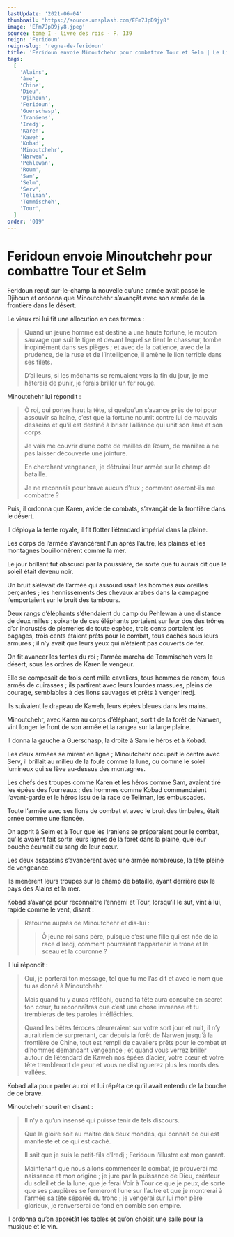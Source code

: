 ```yaml
---
lastUpdate: '2021-06-04'
thumbnail: 'https://source.unsplash.com/EFm7JpD9jy8'
image: 'EFm7JpD9jy8.jpeg'
source: tome I - livre des rois - P. 139
reign: 'Feridoun'
reign-slug: 'regne-de-feridoun'
title: 'Feridoun envoie Minoutchehr pour combattre Tour et Selm | Le Livre des Rois | Shâhnâmeh'
tags:
  [
    'Alains',
    'âme',
    'Chine',
    'Dieu',
    'Djihoun',
    'Feridoun',
    'Guerschasp',
    'Iraniens',
    'Iredj',
    'Karen',
    'Kaweh',
    'Kobad',
    'Minoutchehr',
    'Narwen',
    'Pehlewan',
    'Roum',
    'Sam',
    'Selm',
    'Serv',
    'Teliman',
    'Temmischeh',
    'Tour',
  ]
order: '019'
---
```


# Feridoun envoie Minoutchehr pour combattre Tour et Selm

Feridoun reçut sur-le-champ la nouvelle qu’une armée avait passé le Djihoun et ordonna que Minoutchehr s’avançât avec son armée de la frontière dans le désert.

Le vieux roi lui fit une allocution en ces termes :

> Quand un jeune homme est destiné à une haute fortune, le mouton sauvage que suit le tigre et devant lequel se tient le chasseur, tombe inopinément dans ses pièges ; et avec de la patience, avec de la prudence, de la ruse et de l’intelligence, il amène le lion terrible dans ses filets.
>
> D’ailleurs, si les méchants se remuaient vers la fin du jour, je me hâterais de punir, je ferais briller un fer rouge.

Minoutchehr lui répondit :

> Ô roi, qui portes haut la tête, si quelqu’un s’avance près de toi pour assouvir sa haine, c’est que la fortune nourrit contre lui de mauvais desseins et qu’il est destiné à briser l’alliance qui unit son âme et son corps.
>
> Je vais me couvrir d’une cotte de mailles de Roum, de manière à ne pas laisser découverte une jointure.
>
> En cherchant vengeance, je détruirai leur armée sur le champ de bataille.
>
> Je ne reconnais pour brave aucun d’eux ; comment oseront-ils me combattre ?

Puis, il ordonna que Karen, avide de combats, s’avançât de la frontière dans le désert.

Il déploya la tente royale, il fit flotter l’étendard impérial dans la plaine.

Les corps de l’armée s’avancèrent l’un après l’autre, les plaines et les montagnes bouillonnèrent comme la mer.

Le jour brillant fut obscurci par la poussière, de sorte que tu aurais dit que le soleil était devenu noir.

Un bruit s’élevait de l’armée qui assourdissait les hommes aux oreilles perçantes ; les hennissements des chevaux arabes dans la campagne l’emportaient sur le bruit des tambours.

Deux rangs d’éléphants s’étendaient du camp du Pehlewan à une distance de deux milles ; soixante de ces éléphants portaient sur leur dos des trônes d’or incrustés de pierreries de toute espèce, trois cents portaient les bagages, trois cents étaient prêts pour le combat, tous cachés sous leurs armures ; il n’y avait que leurs yeux qui n’étaient pas couverts de fer.

On fit avancer les tentes du roi ; l’armée marcha de Temmischeh vers le désert, sous les ordres de Karen le vengeur.

Elle se composait de trois cent mille cavaliers, tous hommes de renom, tous armés de cuirasses ; ils partirent avec leurs lourdes massues, pleins de courage, semblables à des lions sauvages et prêts à venger Iredj.

Ils suivaient le drapeau de Kaweh, leurs épées bleues dans les mains.

Minoutchehr, avec Karen au corps d’éléphant, sortit de la forêt de Narwen, vint longer le front de son armée et la rangea sur la large plaine.

Il donna la gauche à Guerschasp, la droite à Sam le héros et à Kobad.

Les deux armées se mirent en ligne ; Minoutchehr occupait le centre avec Serv, il brillait au milieu de la foule comme la lune, ou comme le soleil lumineux qui se lève au-dessus des montagnes.

Les chefs des troupes comme Karen et les héros comme Sam, avaient tiré les épées des fourreaux ; des hommes comme Kobad commandaient l’avant-garde et le héros issu de la race de Teliman, les embuscades.

Toute l’armée avec ses lions de combat et avec le bruit des timbales, était ornée comme une fiancée.

On apprit à Selm et à Tour que les Iraniens se préparaient pour le combat, qu’ils avaient fait sortir leurs lignes de la forêt dans la plaine, que leur bouche écumait du sang de leur cœur.

Les deux assassins s’avancèrent avec une armée nombreuse, la tête pleine de vengeance.

Ils menèrent leurs troupes sur le champ de bataille, ayant derrière eux le pays des Alains et la mer.

Kobad s’avança pour reconnaître l’ennemi et Tour, lorsqu’il le sut, vint à lui, rapide comme le vent, disant :

> Retourne auprès de Minoutchehr et dis-lui :
>
> > Ô jeune roi sans père, puisque c’est une fille qui est née de la race d’Iredj, comment pourraient t’appartenir le trône et le sceau et la couronne ?

Il lui répondit :

> Oui, je porterai ton message, tel que tu me l’as dit et avec le nom que tu as donné à Minoutchehr.
>
> Mais quand tu y auras réfléchi, quand ta tête aura consulté en secret ton cœur, tu reconnaîtras que c’est une chose immense et tu trembleras de tes paroles irréfléchies.
>
> Quand les bêtes féroces pleureraient sur votre sort jour et nuit, il n’y aurait rien de surprenant, car depuis la forêt de Narwen jusqu’à la frontière de Chine, tout est rempli de cavaliers prêts pour le combat et d’hommes demandant vengeance ; et quand vous verrez briller autour de l’étendard de Kaweh nos épées d’acier, votre cœur et votre tête trembleront de peur et vous ne distinguerez plus les monts des vallées.

Kobad alla pour parler au roi et lui répéta ce qu’il avait entendu de la bouche de ce brave.

Minoutchehr sourit en disant :

> Il n’y a qu’un insensé qui puisse tenir de tels discours.
>
> Que la gloire soit au maître des deux mondes, qui connaît ce qui est manifeste et ce qui est caché.
>
> Il sait que je suis le petit-fils d’Iredj ; Feridoun l’illustre est mon garant.
>
> Maintenant que nous allons commencer le combat, je prouverai ma naissance et mon origine ; je jure par la puissance de Dieu, créateur du soleil et de la lune, que je ferai Voir à Tour ce que je peux, de sorte que ses paupières se fermeront l’une sur l’autre et que je montrerai à l’armée sa tête séparée du tronc ; je vengerai sur lui mon père glorieux, je renverserai de fond en comble son empire.

Il ordonna qu’on apprêtât les tables et qu’on choisit une salle pour la musique et le vin.
